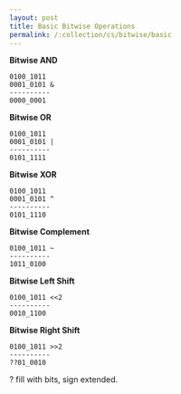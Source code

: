 ```yaml
---
layout: post
title: Basic Bitwise Operations
permalink: /:collection/cs/bitwise/basic
---
```



**Bitwise AND**
```
0100_1011
0001_0101 &
----------
0000_0001
```

**Bitwise OR**
```
0100_1011
0001_0101 |
----------
0101_1111
```

**Bitwise XOR**
```
0100_1011
0001_0101 ^
----------
0101_1110
```

**Bitwise Complement**
```
0100_1011 ~
----------
1011_0100
```

**Bitwise Left Shift**
```
0100_1011 <<2
----------
0010_1100
```

**Bitwise Right Shift**
```
0100_1011 >>2
----------
??01_0010
```
? fill with bits, sign extended.
